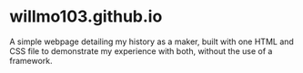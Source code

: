 # willmo103.github.io

A simple webpage detailing my history as a maker, built with one HTML and CSS file to demonstrate my experience with both, without the use of a framework.
